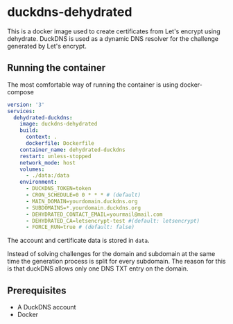 # duckdns-dehydrated
This is a docker image used to create certificates from Let's encrypt using dehydrate.
DuckDNS is used as a dynamic DNS resolver for the challenge generated by Let's encrypt.

## Running the container
The most comfortable way of running the container is using docker-compose
``` yaml
version: '3'
services:
  dehydrated-duckdns:
    image: duckdns-dehydrated
    build:
      context: .
      dockerfile: Dockerfile
    container_name: dehydrated-duckdns
    restart: unless-stopped
    network_mode: host
    volumes:
      - ./data:/data
    environment:
      - DUCKDNS_TOKEN=token
      - CRON_SCHEDULE=0 0 * * * # (default)
      - MAIN_DOMAIN=yourdomain.duckdns.org
      - SUBDOMAINS=*.yourdomain.duckdns.org
      - DEHYDRATED_CONTACT_EMAIL=yourmail@mail.com
      - DEHYDRATED_CA=letsencrypt-test #(default: letsencrypt)
      - FORCE_RUN=true # (default: false)
```
The account and certificate data is stored in `data`.

Instead of solving challenges for the domain and subdomain at the same time the generation process is split for every subdomain.
The reason for this is that duckDNS allows only one DNS TXT entry on the domain.

## Prerequisites
 - A DuckDNS account
 - Docker